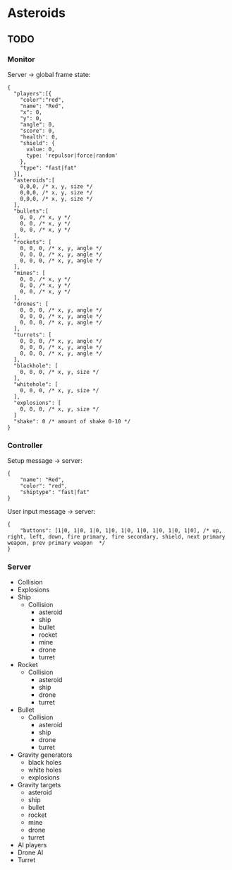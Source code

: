 # Asteroids

## TODO

### Monitor
Server -> global frame state:

    {
      "players":[{
        "color":"red",
        "name": "Red",
        "x": 0,
        "y": 0,
        "angle": 0,
        "score": 0,
        "health": 0,
        "shield": {
          value: 0,
          type: 'repulsor|force|random'
        },
        "type": "fast|fat"
      }],
      "asteroids":[
        0,0,0, /* x, y, size */
        0,0,0, /* x, y, size */
        0,0,0, /* x, y, size */
      ],
      "bullets":[
        0, 0, /* x, y */
        0, 0, /* x, y */
        0, 0, /* x, y */
      ],
      "rockets": [
        0, 0, 0, /* x, y, angle */
        0, 0, 0, /* x, y, angle */
        0, 0, 0, /* x, y, angle */
      ],
      "mines": [
        0, 0, /* x, y */
        0, 0, /* x, y */
        0, 0, /* x, y */
      ],
      "drones": [
        0, 0, 0, /* x, y, angle */
        0, 0, 0, /* x, y, angle */
        0, 0, 0, /* x, y, angle */
      ],
      "turrets": [
        0, 0, 0, /* x, y, angle */
        0, 0, 0, /* x, y, angle */
        0, 0, 0, /* x, y, angle */
      ],
      "blackhole": [
        0, 0, 0, /* x, y, size */
      ],
      "whitehole": [
        0, 0, 0, /* x, y, size */
      ],
      "explosions": [
        0, 0, 0, /* x, y, size */
      ]
      "shake": 0 /* amount of shake 0-10 */
    }

### Controller
Setup message -> server:

    {
        "name": "Red",
        "color": "red",
        "shiptype": "fast|fat"
    }

User input message -> server:

    {
        "buttons": [1|0, 1|0, 1|0, 1|0, 1|0, 1|0, 1|0, 1|0, 1|0], /* up, right, left, down, fire primary, fire secondary, shield, next primary weapon, prev primary weapon  */
    }

### Server
* Collision
* Explosions
* Ship
  * Collision
    * asteroid
    * ship
    * bullet
    * rocket
    * mine
    * drone
    * turret
* Rocket
  * Collision
    * asteroid
    * ship
    * drone
    * turret
* Bullet
  * Collision
    * asteroid
    * ship
    * drone
    * turret
* Gravity generators
  * black holes
  * white holes
  * explosions
* Gravity targets
  * asteroid
  * ship
  * bullet
  * rocket
  * mine
  * drone
  * turret
* AI players
* Drone AI
* Turret




